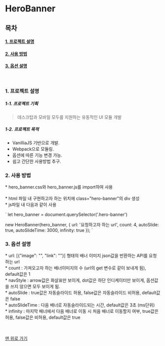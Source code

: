 # HeroBanner

## 목차

#### [1. 프로젝트 설명](#about_project)
#### [2. 사용 방법](#how)
#### [3. 옵션 설명](#options)


</br>

<a name="about_project">  

### 1. 프로젝트 설명

</a>
  
##### 1-1. 프로젝트 기획

 > 데스크탑과 모바일 모두를 지원하는 유동적인 UI 모듈 개발

##### 1-2. 프로젝트 목적
 * VanilliaJS 기반으로 개발.
 * Webpack으로 모듈링.
 * 옵션에 따른 기능 변경 가능.
 * 쉽고 간단한 사용방법 추구.
  
<a name="how">  

### 2. 사용 방법

</a>
* hero_banner.css와 hero_banner.js를 import하여 사용
</br>
</br>
* html 파일 내 구현하고자 하는 위치에 class="hero-banner"의 div 생성
</br>
* js파일 내 다음과 같이 사용
</br>
  
`
  let hero_banner = document.querySelector('.hero-banner')

  new HeroBanner(hero_banner, {
      url: '요청하고자 하는 url',
      count: 4,
      autoSlide: true,
      autoSlideTime: 3000,
      infinity: true
  });
`
</br>

<a name="options">  

### 3. 옵션 설명

</a>
 * url: [{"image": "", "link": ""}] 형태의 배너 이미지 json값을 반환하는 API를 요청하는 url
</br>
 * count : 가져오고자 하는 배너이미지의 수 (url의 get 변수로 같이 보내게 됨), default값은 1
</br>
 * navStyle : arrow값은 화살표만 보이게, dot값은 하단 인디케이터만 보이게, 옵션값을 쓰지 않으면 모두 보이게 됨.
</br>
 * autoSlide : true값은 자동슬라이드 허용, false값은 자동슬라이드 비허용, default값은 false
</br>
 * autoSlideTime : 다음 배너로 자동슬라이드되는 시간, default값은 3초 (ms단위)
</br>
 * infinity : 마지막 배너에서 다음 배너로 이동 시 처음 배너로 이동할지 여부, true값은 허용, false값은 비허용, default값은 true
</br>
</br>
</br>
 
[맨 위로 가기](#top)
</br>
  
